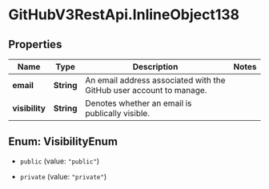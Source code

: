 # GitHubV3RestApi.InlineObject138

## Properties

Name | Type | Description | Notes
------------ | ------------- | ------------- | -------------
**email** | **String** | An email address associated with the GitHub user account to manage. | 
**visibility** | **String** | Denotes whether an email is publically visible. | 



## Enum: VisibilityEnum


* `public` (value: `"public"`)

* `private` (value: `"private"`)




